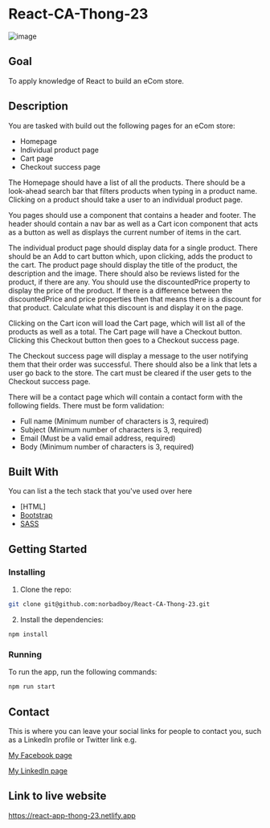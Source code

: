 # React-CA-Thong-23

![image](https://github.com/norbadboy/React-CA-Thong-23/assets/63293007/fb4a8dfe-3596-4d1f-8c7b-427589f7faf3)

## Goal
To apply knowledge of React to build an eCom store.

## Description
You are tasked with build out the following pages for an eCom store:
- Homepage
- Individual product page
- Cart page
- Checkout success page

The Homepage should have a list of all the products. There should be a look-ahead search bar that filters products when typing in a product name. Clicking on a product should take a user to an individual product page.

You pages should use a <Layout> component that contains a header and footer. The header should contain a nav bar as well as a Cart icon component that acts as a button as well as displays the current number of items in the cart.

The individual product page should display data for a single product. There should be an Add to cart button which, upon clicking, adds the product to the cart. The product page should display the title of the product, the description and the image. There should also be reviews listed for the product, if there are any. You should use the discountedPrice property to display the price of the product. If there is a difference between the discountedPrice and price properties then that means there is a discount for that product. Calculate what this discount is and display it on the page.

Clicking on the Cart icon will load the Cart page, which will list all of the products as well as a total. The Cart page will have a Checkout button. Clicking this Checkout button then goes to a Checkout success page.

The Checkout success page will display a message to the user notifying them that their order was successful. There should also be a link that lets a user go back to the store. The cart must be cleared if the user gets to the Checkout success page.

There will be a contact page which will contain a contact form with the following fields. There must be form validation:
- Full name (Minimum number of characters is 3, required)
- Subject (Minimum number of characters is 3, required)
- Email (Must be a valid email address, required)
- Body (Minimum number of characters is 3, required)

## Built With

You can list a the tech stack that you've used over here

- [HTML]
- [Bootstrap](https://getbootstrap.com)
- [SASS](https://sass-lang.com/)

## Getting Started

### Installing

  1. Clone the repo:

```bash
git clone git@github.com:norbadboy/React-CA-Thong-23.git
```

2. Install the dependencies:

```
npm install
```

### Running

To run the app, run the following commands:

```bash
npm run start
```

## Contact

This is where you can leave your social links for people to contact you, such as a LinkedIn profile or Twitter link e.g.

[My Facebook page](https://www.facebook.com/thongh/)

[My LinkedIn page](https://www.linkedin.com/in/thong-trong-ho/)


## Link to live website

https://react-app-thong-23.netlify.app
